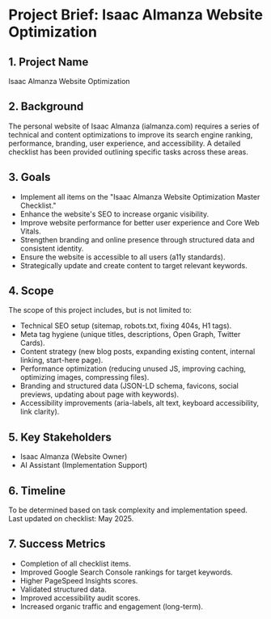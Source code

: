 # Project Brief: Isaac Almanza Website Optimization

## 1. Project Name

Isaac Almanza Website Optimization

## 2. Background

The personal website of Isaac Almanza (ialmanza.com) requires a series of technical and content optimizations to improve its search engine ranking, performance, branding, user experience, and accessibility. A detailed checklist has been provided outlining specific tasks across these areas.

## 3. Goals

- Implement all items on the "Isaac Almanza Website Optimization Master Checklist."
- Enhance the website's SEO to increase organic visibility.
- Improve website performance for better user experience and Core Web Vitals.
- Strengthen branding and online presence through structured data and consistent identity.
- Ensure the website is accessible to all users (a11y standards).
- Strategically update and create content to target relevant keywords.

## 4. Scope

The scope of this project includes, but is not limited to:

- Technical SEO setup (sitemap, robots.txt, fixing 404s, H1 tags).
- Meta tag hygiene (unique titles, descriptions, Open Graph, Twitter Cards).
- Content strategy (new blog posts, expanding existing content, internal linking, start-here page).
- Performance optimization (reducing unused JS, improving caching, optimizing images, compressing files).
- Branding and structured data (JSON-LD schema, favicons, social previews, updating about page with keywords).
- Accessibility improvements (aria-labels, alt text, keyboard accessibility, link clarity).

## 5. Key Stakeholders

- Isaac Almanza (Website Owner)
- AI Assistant (Implementation Support)

## 6. Timeline

To be determined based on task complexity and implementation speed. Last updated on checklist: May 2025.

## 7. Success Metrics

- Completion of all checklist items.
- Improved Google Search Console rankings for target keywords.
- Higher PageSpeed Insights scores.
- Validated structured data.
- Improved accessibility audit scores.
- Increased organic traffic and engagement (long-term).
